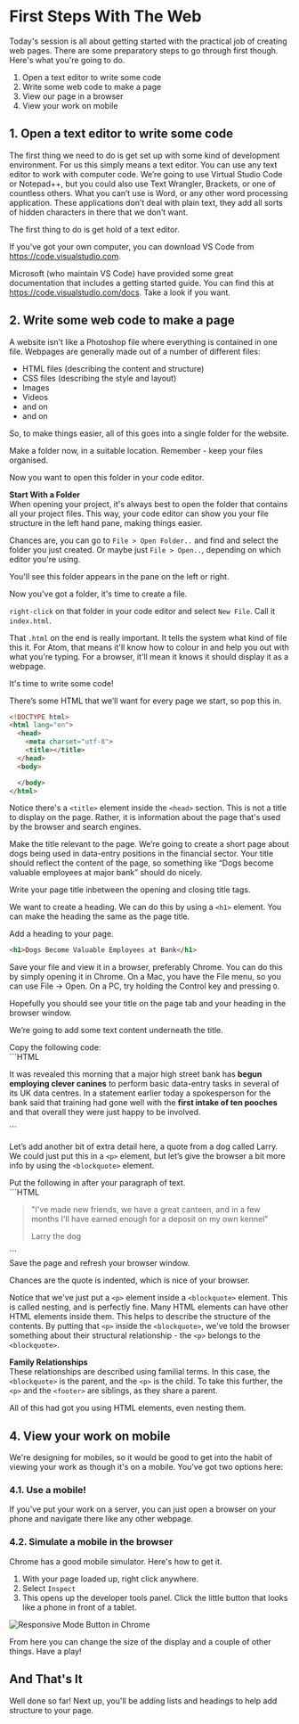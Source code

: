 # First Steps With The Web

Today's session is all about getting started with the practical job of creating web pages. There are some preparatory steps to go through first though. Here's what you're going to do.

1. Open a text editor to write some code
2. Write some web code to make a page
3. View our page in a browser
4. View your work on mobile

## 1. Open a text editor to write some code

The first thing we need to do is get set up with some kind of development environment. For us this simply means a text editor. You can use any text editor to work with computer code. We’re going to use Virtual Studio Code or Notepad++, but you could also use Text Wrangler, Brackets, or one of countless others. What you can’t use is Word, or any other word processing application. These applications don’t deal with plain text, they add all sorts of hidden characters in there that we don’t want.

The first thing to do is get hold of a text editor. 

<div class="todo">
If you’ve got your own computer, you can download VS Code from <a href="https://code.visualstudio.com">https://code.visualstudio.com</a>.
</div>

Microsoft (who maintain VS Code) have provided some great documentation that includes a getting started guide. You can find this at <https://code.visualstudio.com/docs>. Take a look if you want.

## 2. Write some web code to make a page

A website isn't like a Photoshop file where everything is contained in one file. Webpages are generally made out of a number of different files:

- HTML files (describing the content and structure)
- CSS files (describing the style and layout)
- Images
- Videos
- and on
- and on

So, to make things easier, all of this goes into a single folder for the website.

<div class="todo">
Make a folder now, in a suitable location. Remember - keep your files organised.
</div>

Now you want to open this folder in your code editor.

**Start With a Folder**  
When opening your project, it's always best to open the folder that contains all your project files. This way, your code editor can show you your file structure in the left hand pane, making things easier.

<div class="todo">
Chances are, you can go to <code>File > Open Folder..</code> and find and select the folder you just created. Or maybe just <code>File > Open..</code>, depending on which editor you're using.
</div>

You'll see this folder appears in the pane on the left or right.

Now you've got a folder, it's time to create a file.

<div class="todo">
<code>right-click</code> on that folder in your code editor and select <code>New File</code>. Call it <code>index.html</code>.
</div>

That `.html` on the end is really important. It tells the system what kind of file this it. For Atom, that means it'll know how to colour in and help you out with what you're typing. For a browser, it'll mean it knows it should display it as a webpage.

It's time to write some code!

<div class="todo">
There’s some HTML that we’ll want for every page we start, so pop this in. 
</div>

```HTML
<!DOCTYPE html>
<html lang="en">
  <head>
    <meta charset="utf-8">
    <title></title>
  </head>
  <body>

  </body>
</html>
```

Notice there's a `<title>` element inside the `<head>` section. This is not a title to display on the page. Rather, it is information about the page that's used by the browser and search engines.  

Make the title relevant to the page. We’re going to create a short page about dogs being used in data-entry positions in the financial sector. Your title should reflect the content of the page, so something like “Dogs become valuable employees at major bank” should do nicely.

<div class="todo">
Write your page title inbetween the opening and closing title tags.
</div>

We want to create a heading. We can do this by using a `<h1>` element. You can make the heading the same as the page title.

<div class="todo">
Add a heading to your page.
</div>

```HTML
<h1>Dogs Become Valuable Employees at Bank</h1>
```

<div class="todo">
Save your file and view it in a browser, preferably Chrome. You can do this by simply opening it in Chrome. On a Mac, you have the File menu, so you can use File -> Open. On a PC, try holding the Control key and pressing <code>O</code>.
</div>

Hopefully you should see your title on the page tab and your heading in the browser window.

We’re going to add some text content underneath the title. 

<div class="todo">
Copy the following code:
</div>
```HTML
<p>It was revealed this morning that a major high street bank has <strong>begun employing clever canines</strong> to perform basic data-entry tasks in several of its UK data centres. In a statement earlier today a spokesperson for the bank said that training had gone well with the <strong>first intake of ten pooches</strong> and that overall they were just happy to be involved.</p>
```

Let’s add another bit of extra detail here, a quote from a dog called Larry. We could just put this in a `<p>` element, but let’s give the browser a bit more info by using the `<blockquote>` element. 


<div class="todo">
Put the following in after your paragraph of text.
</div>
```HTML
<blockquote>
  <p>"I've made new friends, we have a great canteen, and in a few months I'll have earned enough for a deposit on my own kennel"</p>
  <footer>Larry the dog</footer>
</blockquote>
```


<div class="todo">
Save the page and refresh your browser window. 
</div>

Chances are the quote is indented, which is nice of your browser.

Notice that we've just put a `<p>` element inside a `<blockquote>` element. This is called nesting, and is perfectly fine. Many HTML elements can have other HTML elements inside them. This helps to describe the structure of the contents. By putting that `<p>` inside the `<blockquote>`, we've told the browser something about their structural relationship - the `<p>` belongs to the `<blockquote>`.

**Family Relationships**  
These relationships are described using familial terms. In this case, the `<blockquote>` is the parent, and the `<p>` is the child. To take this further, the `<p>` and the `<footer>` are siblings, as they share a parent.

All of this had got you using HTML elements, even nesting them.

## 4. View your work on mobile

We're designing for mobiles, so it would be good to get into the habit of viewing your work as though it's on a mobile. You've got two options here:

### 4.1. Use a mobile!

If you've put your work on a server, you can just open a browser on your phone and navigate there like any other webpage.

### 4.2. Simulate a mobile in the browser

Chrome has a good mobile simulator. Here's how to get it.

1. With your page loaded up, right click anywhere.
2. Select `Inspect`
3. This opens up the developer tools panel. Click the little button that looks like a phone in front of a tablet.

![Responsive Mode Button in Chrome](https://www.dropbox.com/s/a0cjytdubaaey3d/responsive-mode.png?raw=1)

From here you can change the size of the display and a couple of other things. Have a play!

## And That's It

Well done so far! Next up, you'll be adding lists and headings to help add structure to your page. 
